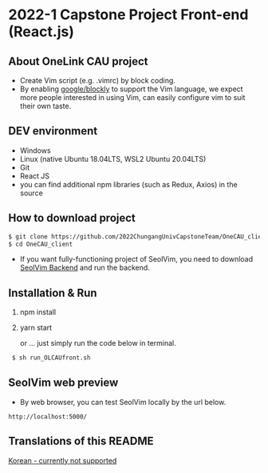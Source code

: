 # 2022-1 Capstone Project Front-end (React.js) #

## About OneLink CAU project ##
* Create Vim script (e.g. .vimrc) by block coding.
* By enabling [google/blockly](https://github.com/google/blockly) to support the Vim language, we expect more people interested in using Vim, can easily configure vim to suit their own taste.

[comment]: <> (SeolVim 사진넣기)

## DEV environment ##
* Windows
* Linux (native Ubuntu 18.04LTS, WSL2 Ubuntu 20.04LTS)
* Git
* React JS
* you can find additional npm libraries (such as Redux, Axios) in the source

## How to download project ##
```bash
$ git clone https://github.com/2022ChungangUnivCapstoneTeam/OneCAU_client.git
$ cd OneCAU_client
```
* If you want fully-functioning project of SeolVim, you need to download [SeolVim Backend](https://github.com/SeolVim/SeolVim_Backend) and run the backend.

## Installation & Run ##
1. npm install
2. yarn start  

    or ... just simply run the code below in terminal.
```bash
 $ sh run_OLCAUfront.sh
 ```

[comment]: <> (Linux에서 실행시키는 방법, Windows에서 실행시키는 방법으로 구분하여 적어넣기)

## SeolVim web preview ##
*  By web browser, you can test SeolVim locally by the url below.
 ```url
http://localhost:5000/
 ```
[comment]: <> (프로젝트의 구조를 넣기)
## Translations of this README ##
[Korean - currently not supported](./README.md)

[comment]: <> (README_ko.md 만들기 - 우선순위 하)

